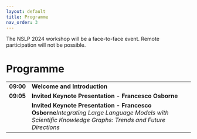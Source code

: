 ```yaml
---
layout: default
title: Programme
nav_order: 3
---
```

The NSLP 2024 workshop will be a face-to-face event. Remote participation will not be possible.

# Programme

<table>
  <tr>
    <td><strong>09:00</strong></td>
    <td><strong>Welcome and Introduction</strong></td>
  </tr>
  <tr>
    <td><strong>09:05</strong></td>
    <td colspan="2"><strong>Invited Keynote Presentation - Francesco Osborne</strong></td>
  </tr>
  <tr>
    <td></td>
    <td colspan="2"><strong>Invited Keynote Presentation - Francesco Osborne</strong><em>Integrating Large Language Models with Scientific Knowledge Graphs: Trends and Future Directions</em></td>
  </tr>
</table>
